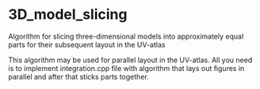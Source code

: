 # 3D_model_slicing
Algorithm for slicing three-dimensional models into approximately equal parts for their subsequent layout in the UV-atlas

This algorithm may be used for parallel layout in the UV-atlas. All you need is to implement integration.cpp file with algorithm that lays out figures in parallel and after that sticks parts together.
